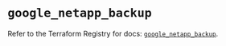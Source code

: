 # `google_netapp_backup`

Refer to the Terraform Registry for docs: [`google_netapp_backup`](https://registry.terraform.io/providers/hashicorp/google-beta/6.22.0/docs/resources/google_netapp_backup).
